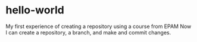# hello-world
My first experience of creating a repository using a course from EPAM
Now I can create a repository, a branch, and make and commit changes.
